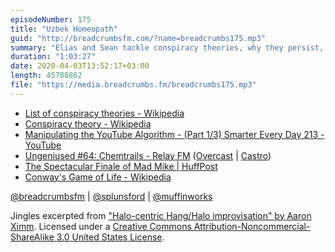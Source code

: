 ```yaml
---
episodeNumber: 175
title: "Uzbek Homeopath"
guid: "http://breadcrumbsfm.com/?name=breadcrumbs175.mp3"
summary: "Elias and Sean tackle conspiracy theories, why they persist, and what makes them so enticing to both adherents and skeptics."
duration: "1:03:27"
date: 2020-04-03T13:52:17+03:00
length: 45788862
file: "https://media.breadcrumbs.fm/breadcrumbs175.mp3"
---
```


- [List of conspiracy theories - Wikipedia](https://en.wikipedia.org/wiki/List_of_conspiracy_theories)
- [Conspiracy theory - Wikipedia](https://en.wikipedia.org/wiki/Conspiracy_theory)
- [Manipulating the YouTube Algorithm - (Part 1/3) Smarter Every Day 213 - YouTube](https://www.youtube.com/watch?v=1PGm8LslEb4&feature=share)
- [Ungeniused #64: Chemtrails - Relay FM](http://relay.fm/ungeniused/64) ([Overcast](https://overcast.fm/+GuVVXO8e4) | [Castro](https://castro.fm/episode/ID1Pea))
- [The Spectacular Finale of Mad Mike | HuffPost](https://www.huffpost.com/entry/mad-mike-hughes-flat-earth_n_5e597924c5b60102211080c8)
- [Conway's Game of Life - Wikipedia](https://en.wikipedia.org/wiki/Conway%27s_Game_of_Life)

[@breadcrumbsfm](https://twitter.com/breadcrumbsfm) | [@splunsford](https://twitter.com/splunsford) | [@muffinworks](https://twitter.com/muffinworks)

Jingles excerpted from ["Halo-centric Hang/Halo improvisation" by Aaron Ximm](http://freemusicarchive.org/music/aaron_ximm/handpans_and_the_hang/). Licensed under a [Creative Commons Attribution-Noncommercial-ShareAlike 3.0 United States License](http://creativecommons.org/licenses/by-nc-sa/3.0/us/).